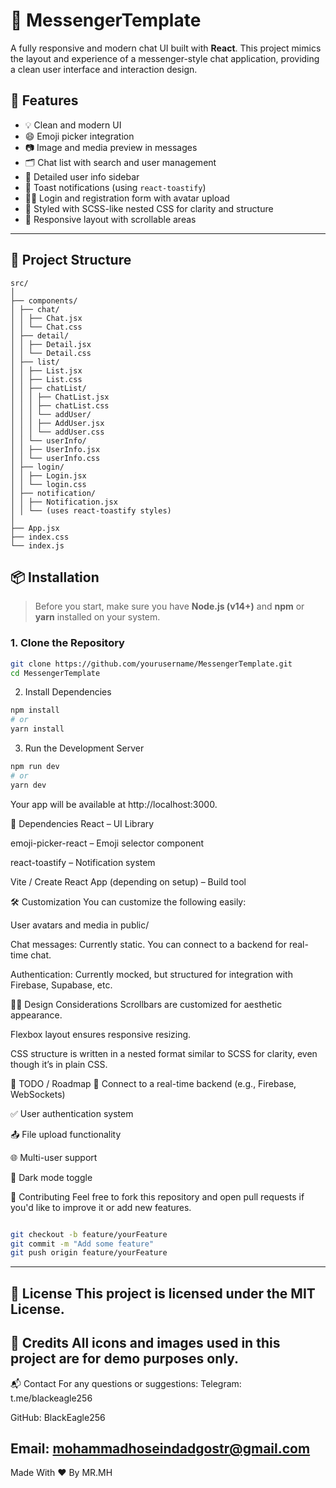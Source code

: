 # 💬 MessengerTemplate

A fully responsive and modern chat UI built with **React**. This project mimics the layout and experience of a messenger-style chat application, providing a clean user interface and interaction design.

## 🚀 Features

- 💡 Clean and modern UI
- 😄 Emoji picker integration
- 📷 Image and media preview in messages
- 🗂 Chat list with search and user management
- 🧾 Detailed user info sidebar
- 🔔 Toast notifications (using `react-toastify`)
- 🧑‍💻 Login and registration form with avatar upload
- 🎨 Styled with SCSS-like nested CSS for clarity and structure
- 🧭 Responsive layout with scrollable areas

---

## 📂 Project Structure

```
src/
│
├── components/
│ ├── chat/
│ │ ├── Chat.jsx
│ │ └── Chat.css
│ ├── detail/
│ │ ├── Detail.jsx
│ │ └── Detail.css
│ ├── list/
│ │ ├── List.jsx
│ │ ├── List.css
│ │ ├── chatList/
│ │ │ ├── ChatList.jsx
│ │ │ ├── chatList.css
│ │ │ └── addUser/
│ │ │ ├── AddUser.jsx
│ │ │ └── addUser.css
│ │ └── userInfo/
│ │ ├── UserInfo.jsx
│ │ └── userInfo.css
│ ├── login/
│ │ ├── Login.jsx
│ │ └── login.css
│ ├── notification/
│ │ ├── Notification.jsx
│ │ └── (uses react-toastify styles)
│
├── App.jsx
├── index.css
└── index.js
```

## 📦 Installation

> Before you start, make sure you have **Node.js (v14+)** and **npm** or **yarn** installed on your system.

### 1. Clone the Repository

```bash
git clone https://github.com/yourusername/MessengerTemplate.git
cd MessengerTemplate
```
2. Install Dependencies
```bash
npm install
# or
yarn install
```
3. Run the Development Server
```bash
npm run dev
# or
yarn dev
```
Your app will be available at http://localhost:3000.

🧰 Dependencies
React – UI Library

emoji-picker-react – Emoji selector component

react-toastify – Notification system

Vite / Create React App (depending on setup) – Build tool

🛠 Customization
You can customize the following easily:

User avatars and media in public/

Chat messages: Currently static. You can connect to a backend for real-time chat.

Authentication: Currently mocked, but structured for integration with Firebase, Supabase, etc.

🧑‍🎨 Design Considerations
Scrollbars are customized for aesthetic appearance.

Flexbox layout ensures responsive resizing.

CSS structure is written in a nested format similar to SCSS for clarity, even though it’s in plain CSS.

📝 TODO / Roadmap
🔗 Connect to a real-time backend (e.g., Firebase, WebSockets)

✅ User authentication system

📤 File upload functionality

🌐 Multi-user support

🌙 Dark mode toggle

🤝 Contributing
Feel free to fork this repository and open pull requests if you'd like to improve it or add new features.

```bash

git checkout -b feature/yourFeature
git commit -m "Add some feature"
git push origin feature/yourFeature

```
---
📄 License
This project is licensed under the MIT License.
---
🙌 Credits
All icons and images used in this project are for demo purposes only.
---
📬 Contact
For any questions or suggestions:
Telegram: t.me/blackeagle256

GitHub: BlackEagle256

Email: mohammadhoseindadgostr@gmail.com
---
Made With ❤️ By MR.MH
